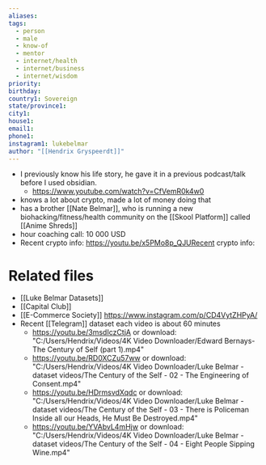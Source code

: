 ```yaml
---
aliases: 
tags:
  - person
  - male
  - know-of
  - mentor
  - internet/health
  - internet/business
  - internet/wisdom
priority: 
birthday: 
country1: Sovereign
state/province1: 
city1: 
house1: 
email1: 
phone1: 
instagram1: lukebelmar
author: "[[Hendrix Gryspeerdt]]"
---
```

- I previously know his life story, he gave it in a previous podcast/talk before I used obsidian.
    - https://www.youtube.com/watch?v=CfVemR0k4w0
- knows a lot about crypto, made a lot of money doing that
- has a brother [[Nate Belmar]], who is running a new biohacking/fitness/health community on the [[Skool Platform]] called [[Anime Shreds]]
- hour coaching call: 10 000 USD
- Recent crypto info: https://youtu.be/x5PMo8p_QJURecent crypto info: 
# Related files
- [[Luke Belmar Datasets]]
- [[Capital Club]]
- [[E-Commerce Society]] https://www.instagram.com/p/CD4VytZHPyA/
- Recent [[Telegram]] dataset each video is about 60 minutes
    - https://youtu.be/3msdIczCtjA or download: "C:/Users/Hendrix/Videos/4K Video Downloader/Edward Bernays- The Century of Self (part 1).mp4"
    - https://youtu.be/RD0XCZu57ww or download: "C:/Users/Hendrix/Videos/4K Video Downloader/Luke Belmar - dataset videos/The Century of the Self - 02 - The Engineering of Consent.mp4"
    - https://youtu.be/HDrmsvdXqdc or download: "C:/Users/Hendrix/Videos/4K Video Downloader/Luke Belmar - dataset videos/The Century of the Self - 03 - There is Policeman Inside all our Heads, He Must Be Destroyed.mp4"
    - https://youtu.be/YVAbvL4mHjw  or download: "C:/Users/Hendrix/Videos/4K Video Downloader/Luke Belmar - dataset videos/The Century of the Self - 04 - Eight People Sipping Wine.mp4"
